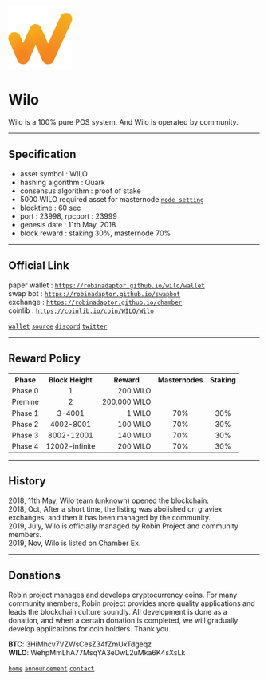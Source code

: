 ![](https://github.com/robinadaptor/logo/blob/master/wilo.png)

# Wilo
  
Wilo is a 100% pure POS system. And Wilo is operated by community.
  
***
## Specification  
  
* asset symbol : WILO  
* hashing algorithm : Quark  
* consensus algorithm : proof of stake  
* 5000 WILO required asset for masternode  [`node setting`](https://github.com/robinadaptor/help/blob/master/masternode.md)   
* blocktime : 60 sec  
* port : 23998, rpcport : 23999  
* genesis date : 11th May, 2018  
* block reward : staking 30%, masternode 70%
  
***
## Official Link  

paper wallet : [`https://robinadaptor.github.io/wilo/wallet`](https://robinadaptor.github.io/wilo/wallet)   
swap bot : [`https://robinadaptor.github.io/swapbot`](https://robinadaptor.github.io/swapbot)   
exchange : [`https://robinadaptor.github.io/chamber`](https://robinadaptor.github.io/chamber)    
coinlib : [`https://coinlib.io/coin/WILO/Wilo`](https://coinlib.io/coin/WILO/Wilo)  
  
[`wallet`](https://github.com/robinadaptor/wilo/releases) [`source`](https://github.com/robinadaptor/wilo) [`discord`](https://discord.gg/zYvFFJU) [`twitter`](https://twitter.com/robinadaptor)          
  
***
## Reward Policy  

<table>
<th>Phase</th><th>Block Height</th><th>Reward</th><th>Masternodes</th><th>Staking</th>
<tr><td>Phase 0</td><td align="center">1</td><td align="right">200 WILO</td><td align="center"></td><td align="center"></td></tr>
<tr><td>Premine</td><td align="center">2</td><td align="right">200,000 WILO</td><td align="center"></td><td align="center"></td></tr>
<tr><td>Phase 1</td><td align="center">3-4001</td><td align="right">1 WILO</td><td align="center">70%</td><td align="center">30%</td></tr>
<tr><td>Phase 2</td><td align="center">4002-8001</td><td align="right">100 WILO</td><td align="center">70%</td><td align="center">30%</td></tr>
<tr><td>Phase 3</td><td align="center">8002-12001</td><td align="right">140 WILO</td><td align="center">70%</td><td align="center">30%</td></tr>
<tr><td>Phase 4</td><td align="center">12002-infinite</td><td align="right">200 WILO</td><td align="center">70%</td><td align="center">30%</td></tr>
</table>
   
***
## History  
  
2018, 11th May, Wilo team (unknown) opened the blockchain.  
2018, Oct, After a short time, the listing was abolished on graviex exchanges. and then it has been managed by the community.  
2019, July, Wilo is officially managed by Robin Project and community members.  
2019, Nov, Wilo is listed on Chamber Ex.  

***
## Donations 
  
Robin project manages and develops cryptocurrency coins. For many community members, Robin project provides more quality applications and leads the blockchain culture soundly. All development is done as a donation, and when a certain donation is completed, we will gradually develop applications for coin holders. Thank you.  
  
**BTC**: 3HiMhcv7VZWsCesZ34fZmUxTdgeqz    
**WILO**: WehpMmLhA77MsqYA3eDwL2uMka6K4sXsLk  
  
[`home`](https://github.com/robinadaptor)  [`announcement`](https://github.com/robinadaptor/announcement)  [`contact`](https://github.com/robinadaptor/POS-helper)
